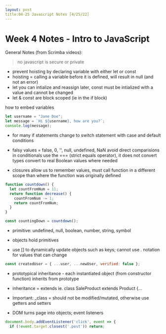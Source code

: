 ```yaml
---
layout: post
title:04-25 Javascript Notes [4/25/22]
---
```


# Week 4 Notes - Intro to JavaScript
General Notes (from Scrimba videos):
> no javascript is secure or private

- prevent hoisting by declaring variable with either let or const 
- hoisting = calling a variable before it is defined, will result in null (and not an error)
- let you can intialize and reassign later, const must be intialized with a value and cannot be changed
- let & const are block scoped (ie in the if block)

how to embed variables
```javascript
let username = "Jane Doe";
let message = `Hi ${username}, how are you?`;
console.log(message);
```

- for many if statements change to switch statement with case and default conditions
- falsy values = false, 0, '', null, undefined, NaN
	avoid direct comparisions in conditionals
	use the === (strict equals operator), it does not convert types
	convert to real Boolean values where needed

- closures allow us to remember values, must call function in a different scope than where the function was originally defined
```javascript
function countdown() {
  let countFromNum = 11;
  return function decrease() {
    countFromNum -= 1;
    return countFromNum;
  }
}

const countingDown = countdown();
```

- primitive: undefined, null, boolean, number, string, symbol
- objects hold primitives

- use [] to dynamically update objects such as keys; cannot use . notation for values that can change

```javascript
const createdUser = { ...user, ...newUser, verified: false };
```
- prototypical inheritance - each instantiated object (from constructor function) inherits from prototype
- inheritance = extends ie. class SaleProduct extends Product {...

- Important: _class = should not be modified/mutated, otherwise use getters and setters

- DOM turns page into objects; event listeners
```javascript 
document.body.addEventListener('click', event => {
  if (!event.target.closest('.post')) return; 
```
